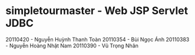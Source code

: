 # simpletourmaster - Web JSP Servlet JDBC
20110420 - Nguyễn Huỳnh Thanh Toàn
20110354 - Bùi Ngọc Ánh
20110383 - Nguyễn Hoàng Nhật Nam
20110390 - Vũ Trọng Nhân
